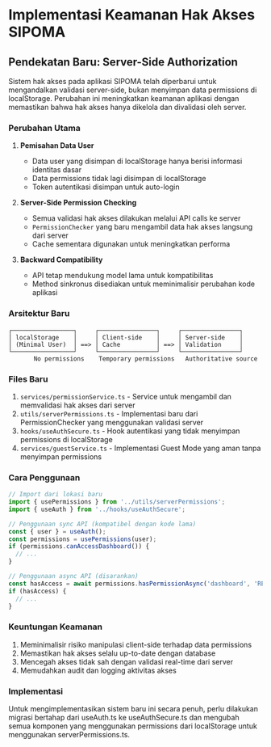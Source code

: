 # Implementasi Keamanan Hak Akses SIPOMA

## Pendekatan Baru: Server-Side Authorization

Sistem hak akses pada aplikasi SIPOMA telah diperbarui untuk mengandalkan validasi server-side, bukan menyimpan data permissions di localStorage. Perubahan ini meningkatkan keamanan aplikasi dengan memastikan bahwa hak akses hanya dikelola dan divalidasi oleh server.

### Perubahan Utama

1. **Pemisahan Data User**
   - Data user yang disimpan di localStorage hanya berisi informasi identitas dasar
   - Data permissions tidak lagi disimpan di localStorage
   - Token autentikasi disimpan untuk auto-login

2. **Server-Side Permission Checking**
   - Semua validasi hak akses dilakukan melalui API calls ke server
   - `PermissionChecker` yang baru mengambil data hak akses langsung dari server
   - Cache sementara digunakan untuk meningkatkan performa

3. **Backward Compatibility**
   - API tetap mendukung model lama untuk kompatibilitas
   - Method sinkronus disediakan untuk meminimalisir perubahan kode aplikasi

### Arsitektur Baru

```
┌─────────────────┐     ┌────────────────┐     ┌────────────────┐
│ localStorage    │     │ Client-side    │     │ Server-side    │
│ (Minimal User)  │ ==> │ Cache          │ ==> │ Validation     │
└─────────────────┘     └────────────────┘     └────────────────┘
       No permissions    Temporary permissions   Authoritative source
```

### Files Baru

1. `services/permissionService.ts` - Service untuk mengambil dan memvalidasi hak akses dari server
2. `utils/serverPermissions.ts` - Implementasi baru dari PermissionChecker yang menggunakan validasi server
3. `hooks/useAuthSecure.ts` - Hook autentikasi yang tidak menyimpan permissions di localStorage
4. `services/guestService.ts` - Implementasi Guest Mode yang aman tanpa menyimpan permissions

### Cara Penggunaan

```typescript
// Import dari lokasi baru
import { usePermissions } from '../utils/serverPermissions';
import { useAuth } from '../hooks/useAuthSecure';

// Penggunaan sync API (kompatibel dengan kode lama)
const { user } = useAuth();
const permissions = usePermissions(user);
if (permissions.canAccessDashboard()) {
  // ...
}

// Penggunaan async API (disarankan)
const hasAccess = await permissions.hasPermissionAsync('dashboard', 'READ');
if (hasAccess) {
  // ...
}
```

### Keuntungan Keamanan

1. Meminimalisir risiko manipulasi client-side terhadap data permissions
2. Memastikan hak akses selalu up-to-date dengan database
3. Mencegah akses tidak sah dengan validasi real-time dari server
4. Memudahkan audit dan logging aktivitas akses

### Implementasi

Untuk mengimplementasikan sistem baru ini secara penuh, perlu dilakukan migrasi bertahap dari useAuth.ts ke useAuthSecure.ts dan mengubah semua komponen yang menggunakan permissions dari localStorage untuk menggunakan serverPermissions.ts.
